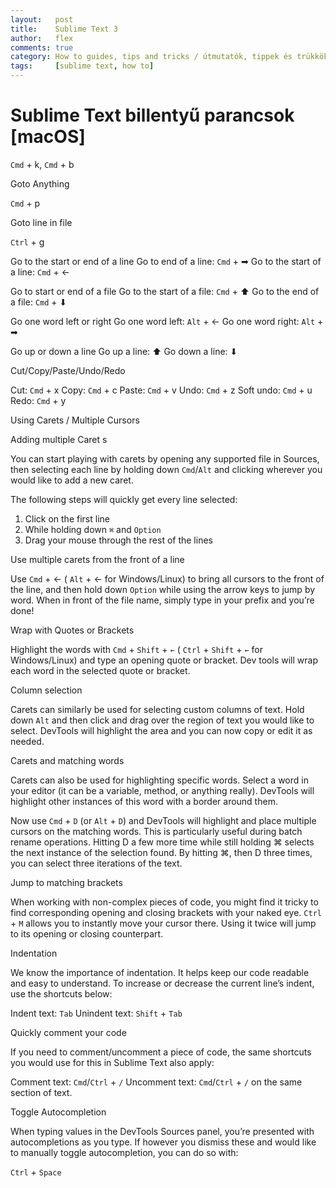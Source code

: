 ```yaml
---
layout:   post
title:    Sublime Text 3
author:   flex
comments: true
category: How to guides, tips and tricks / útmutatók, tippek és trükkök
tags:     [sublime text, how to]
---
```


# Sublime Text billentyű parancsok [macOS]

`Cmd` + k, `Cmd` + b

Goto Anything

`Cmd` + p

Goto line in file

`Ctrl` + g

Go to the start or end of a line
Go to end of a line: `Cmd` + ➡
Go to the start of a line: `Cmd` + ←

Go to start or end of a file
Go to the start of a file: `Cmd` + ⬆
Go to the end of a file: `Cmd` + ⬇

Go one word left or right
Go one word left: `Alt` + ←
Go one word right: `Alt` + ➡

Go up or down a line
Go up a line: ⬆
Go down a line: ⬇

Cut/Copy/Paste/Undo/Redo

Cut: `Cmd` + x
Copy: `Cmd` + c
Paste: `Cmd` + v
Undo: `Cmd` + z
Soft undo: `Cmd` + u
Redo: `Cmd` + y

Using Carets / Multiple Cursors

Adding multiple Caret s

You can start playing with carets by opening any supported file in Sources, then selecting each line by holding down `Cmd`/`Alt` and clicking wherever you would like to add a new caret.

The following steps will quickly get every line selected:

1. Click on the first line
2. While holding down `⌘` and `Option`
3. Drag your mouse through the rest of the lines

Use multiple carets from the front of a line

Use `Cmd` + ← ( `Alt` + ← for Windows/Linux) to bring all cursors to the front of the line, and then hold down `Option` while using the arrow keys to jump by word. When in front of the file name, simply type in your prefix and you’re done!

Wrap with Quotes or Brackets

Highlight the words with `Cmd` + `Shift` + `←` ( `Ctrl` + `Shift` + `←` for Windows/Linux) and type an opening quote or bracket. Dev tools will wrap each word in the selected quote or bracket.

Column selection

Carets can similarly be used for selecting custom columns of text. Hold down `Alt` and then click and drag over the region of text you would like to select. DevTools will highlight the area and you can now copy or edit it as needed.

Carets and matching words

Carets can also be used for highlighting specific words. Select a word in your editor (it can be a variable, method, or anything really). DevTools will highlight other instances of this word with a border around them.

Now use `Cmd` + `D` (or `Alt` + `D`) and DevTools will highlight and place multiple cursors on the matching words. This is particularly useful during batch rename operations. Hitting D a few more time while still holding ⌘ selects the next instance of the selection found. By hitting ⌘, then D three times, you can select three iterations of the text.

Jump to matching brackets

When working with non-complex pieces of code, you might find it tricky to find corresponding opening and closing brackets with your naked eye. `Ctrl` + `M` allows you to instantly move your cursor there. Using it twice will jump to its opening or closing counterpart.

Indentation

We know the importance of indentation. It helps keep our code readable and easy to understand. To increase or decrease the current line’s indent, use the shortcuts below:

Indent text: `Tab`
Unindent text: `Shift` + `Tab`

Quickly comment your code

If you need to comment/uncomment a piece of code, the same shortcuts you would use for this in Sublime Text also apply:

Comment text: `Cmd`/`Ctrl` + `/`
Uncomment text: `Cmd`/`Ctrl` + `/` on the same section of text.

Toggle Autocompletion

When typing values in the DevTools Sources panel, you’re presented with autocompletions as you type. If however you dismiss these and would like to manually toggle autocompletion, you can do so with:

`Ctrl` + `Space`